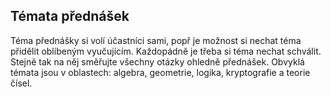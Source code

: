 
## Témata přednášek

Téma přednášky si volí účastníci sami, popř je možnost si nechat téma přidělit oblíbeným vyučujícím. Každopádně je třeba si téma nechat schválit. Stejně tak na něj směřujte všechny otázky ohledně přednášek. Obvyklá témata jsou v oblastech: algebra, geometrie, logika, kryptografie a teorie čísel.

